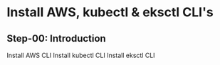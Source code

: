 # Install AWS, kubectl & eksctl CLI's
## Step-00: Introduction
Install AWS CLI
Install kubectl CLI
Install eksctl CLI
